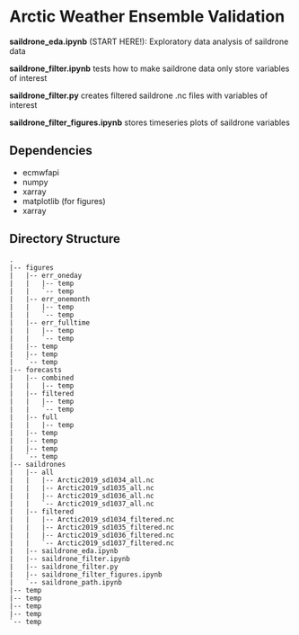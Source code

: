 # Arctic Weather Ensemble Validation

**saildrone_eda.ipynb** (START HERE!): Exploratory data analysis of saildrone data

**saildrone_filter.ipynb** tests how to make saildrone data only store variables of interest

**saildrone_filter.py** creates filtered saildrone .nc files with variables of interest

**saildrone_filter_figures.ipynb** stores timeseries plots of saildrone variables


## Dependencies
* ecmwfapi
* numpy
* xarray
* matplotlib (for figures)
* xarray

## Directory Structure
```
.
|-- figures
|   |-- err_oneday
|   |   |-- temp
|   |   `-- temp
|   |-- err_onemonth
|   |   |-- temp
|   |   `-- temp
|   |-- err_fulltime
|   |   |-- temp
|   |   `-- temp
|   |-- temp
|   |-- temp
|   `-- temp
|-- forecasts
|   |-- combined
|   |   |-- temp
|   |-- filtered
|   |   |-- temp
|   |   `-- temp
|   |-- full
|   |   |-- temp
|   |-- temp
|   |-- temp
|   |-- temp
|   `-- temp
|-- saildrones
|   |-- all
|   |   |-- Arctic2019_sd1034_all.nc
|   |   |-- Arctic2019_sd1035_all.nc
|   |   |-- Arctic2019_sd1036_all.nc
|   |   `-- Arctic2019_sd1037_all.nc
|   |-- filtered
|   |   |-- Arctic2019_sd1034_filtered.nc
|   |   |-- Arctic2019_sd1035_filtered.nc
|   |   |-- Arctic2019_sd1036_filtered.nc
|   |   `-- Arctic2019_sd1037_filtered.nc
|   |-- saildrone_eda.ipynb
|   |-- saildrone_filter.ipynb
|   |-- saildrone_filter.py
|   |-- saildrone_filter_figures.ipynb
|   `-- saildrone_path.ipynb
|-- temp
|-- temp
|-- temp
|-- temp
`-- temp
```
